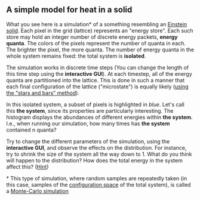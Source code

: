 ## A simple model for heat in a solid 
What you see here is a simulation* of a something resembling an [Einstein solid](https://en.wikipedia.org/wiki/Einstein_solid). Each pixel in the grid (lattice) represents an "energy store". Each such store may hold an integer number of discrete energy packets, **energy quanta**. The colors of the pixels represent the number of quanta in each. The brighter the pixel, the more quanta. The number of energy quanta in the whole system remains fixed: the total system is **isolated**.

The simulation works in discrete time steps (You can change the length of this time step using the **interactive GUI**). At each timestep, all of the energy quanta are partitioned into the lattice. This is done in such a manner that each final configuration of the lattice ("microstate") is equally likely ([using the "stars and bars" method](https://en.wikipedia.org/wiki/Stars_and_bars_(combinatorics))). 

In this isolated system, a subset of pixels is highlighted in *blue*. Let's call this **the system**, since its properties are particularly interesting. The histogram displays the abundances of different energies within **the system**. I.e., when running our simulation, how many times has **the system** contained n quanta?

Try to change the different parameters of the simulation, using the **interactive GUI**, and observe the effects on the distribution. For instance, try to shrink the size of the system all the way down to 1. What do you think will happen to the distribution? How does the total energy in the system affect this? ([Hint](https://en.wikipedia.org/wiki/Canonical_ensemble#Boltzmann_distribution_(separable_system)))

\* This type of simulation, where random samples are repeatedly taken (in this case, samples of the [configuration space](https://en.wikipedia.org/wiki/Configuration_space_(physics)) of the total system), is called a [Monte-Carlo simulation](https://en.wikipedia.org/wiki/Monte_Carlo_method)

